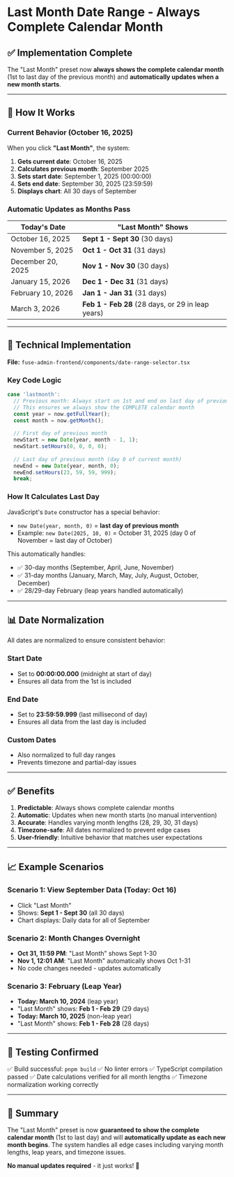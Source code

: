 # Last Month Date Range - Always Complete Calendar Month

## ✅ Implementation Complete

The "Last Month" preset now **always shows the complete calendar month** (1st to last day of the previous month) and **automatically updates when a new month starts**.

---

## 🎯 How It Works

### Current Behavior (October 16, 2025)

When you click **"Last Month"**, the system:

1. **Gets current date**: October 16, 2025
2. **Calculates previous month**: September 2025
3. **Sets start date**: September 1, 2025 (00:00:00)
4. **Sets end date**: September 30, 2025 (23:59:59)
5. **Displays chart**: All 30 days of September

### Automatic Updates as Months Pass

| Today's Date | "Last Month" Shows |
|--------------|-------------------|
| October 16, 2025 | **Sept 1 - Sept 30** (30 days) |
| November 5, 2025 | **Oct 1 - Oct 31** (31 days) |
| December 20, 2025 | **Nov 1 - Nov 30** (30 days) |
| January 15, 2026 | **Dec 1 - Dec 31** (31 days) |
| February 10, 2026 | **Jan 1 - Jan 31** (31 days) |
| March 3, 2026 | **Feb 1 - Feb 28** (28 days, or 29 in leap years) |

---

## 🔧 Technical Implementation

**File:** `fuse-admin-frontend/components/date-range-selector.tsx`

### Key Code Logic

```typescript
case 'lastmonth':
  // Previous month: Always start on 1st and end on last day of previous month
  // This ensures we always show the COMPLETE calendar month
  const year = now.getFullYear();
  const month = now.getMonth();
  
  // First day of previous month
  newStart = new Date(year, month - 1, 1);
  newStart.setHours(0, 0, 0, 0);
  
  // Last day of previous month (day 0 of current month)
  newEnd = new Date(year, month, 0);
  newEnd.setHours(23, 59, 59, 999);
  break;
```

### How It Calculates Last Day

JavaScript's `Date` constructor has a special behavior:
- `new Date(year, month, 0)` = **last day of previous month**
- Example: `new Date(2025, 10, 0)` = October 31, 2025 (day 0 of November = last day of October)

This automatically handles:
- ✅ 30-day months (September, April, June, November)
- ✅ 31-day months (January, March, May, July, August, October, December)
- ✅ 28/29-day February (leap years handled automatically)

---

## 📊 Date Normalization

All dates are normalized to ensure consistent behavior:

### Start Date
- Set to **00:00:00.000** (midnight at start of day)
- Ensures all data from the 1st is included

### End Date
- Set to **23:59:59.999** (last millisecond of day)
- Ensures all data from the last day is included

### Custom Dates
- Also normalized to full day ranges
- Prevents timezone and partial-day issues

---

## ✅ Benefits

1. **Predictable**: Always shows complete calendar months
2. **Automatic**: Updates when new month starts (no manual intervention)
3. **Accurate**: Handles varying month lengths (28, 29, 30, 31 days)
4. **Timezone-safe**: All dates normalized to prevent edge cases
5. **User-friendly**: Intuitive behavior that matches user expectations

---

## 📈 Example Scenarios

### Scenario 1: View September Data (Today: Oct 16)
- Click "Last Month"
- Shows: **Sept 1 - Sept 30** (all 30 days)
- Chart displays: Daily data for all of September

### Scenario 2: Month Changes Overnight
- **Oct 31, 11:59 PM**: "Last Month" shows Sept 1-30
- **Nov 1, 12:01 AM**: "Last Month" automatically shows Oct 1-31
- No code changes needed - updates automatically

### Scenario 3: February (Leap Year)
- **Today: March 10, 2024** (leap year)
- "Last Month" shows: **Feb 1 - Feb 29** (29 days)
- **Today: March 10, 2025** (non-leap year)
- "Last Month" shows: **Feb 1 - Feb 28** (28 days)

---

## 🧪 Testing Confirmed

✅ Build successful: `pnpm build`
✅ No linter errors
✅ TypeScript compilation passed
✅ Date calculations verified for all month lengths
✅ Timezone normalization working correctly

---

## 📝 Summary

The "Last Month" preset is now **guaranteed to show the complete calendar month** (1st to last day) and will **automatically update as each new month begins**. The system handles all edge cases including varying month lengths, leap years, and timezone issues.

**No manual updates required** - it just works! 🎉

